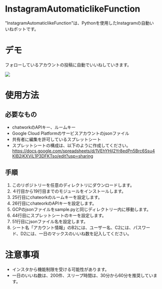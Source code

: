 # InstagramAutomaticIikeFunction
 
"InstagramAutomaticIikeFunction"は、Pythonを使用したInstagramの自動いいねボットです。
 
# デモ
 
フォローしているアカウントの投稿に自動でいいねしていきます。
 
<img src="***画像のURL***" width="***サイズ***">


# 使用方法

## 必要なもの

* chatworkのAPIキー、ルームキー
* Google Cloud Platformのサービスアカウントのjsonファイル
* 共有者に編集を許可しているスプレットシート
* スプレットシートの構成は、以下のように作成してください。
https://docs.google.com/spreadsheets/d/1VEhYHjI2Yr8edPn5Brc6Ssu4KlB2jKXViL1P3DFKTso/edit?usp=sharing


## 手順

1. このリポジトリーを任意のディレクトリにダウンロードします。
2. ４行目から19行目までのモジュールをインストールします。
3. 25行目にchateorkのルームキーを設定します。
4. 26行目にchateorkのAPIキーを設定します。
5. GCPのjsonファイルをsample.pyと同じディレクトリー内に移動します。
6. 44行目にスプレットシートのキーを設定します。
7. 51行目にjsonファイル名を設定します。
8. シート名「アカウント情報」のB2には、ユーザー名、C2には、パスワード、D2には、一日のマックスのいいね数を記入してください。

 
# 注意事項

* インスタから機能制限を受ける可能性があります。
* 一日のいいね数は、200件、スリープ時間は、30分から60分を推奨しています。

